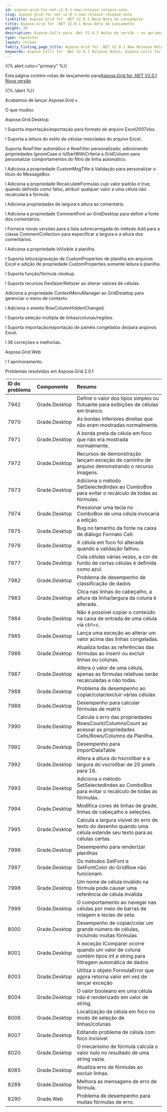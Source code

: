 ```yaml
---
id: aspose-grid-for-net-v2-0-1-new-release-release-note
slug: aspose-grid-for-net-v2-0-1-new-release-release-note
linktitle: Aspose.Grid for .NET V2.0.1 Nova Nota de Lançamento
title: Aspose.Grid for .NET V2.0.1 Nova Nota de Lançamento
weight: 30
description: Aspose.Cells para .Net V2.0.1 Notas de versão – os aprimoramentos mais recentes, novos recursos e correções
type: repositor
layout: releas
family_listing_page_title: Aspose.Grid for .NET V2.0.1 New Release Release Note
keywords: Aspose.Cells for .Net V2.0.1 Release Notes, Aspose.Cells for .Net V2.0.1 updates and fixe
---
```

{{% alert color="primary" %}} 

 Esta página contém notas de lançamento para[Aspose.Grid for .NET V2.0.1 Nova versão](https://releases.aspose.com/cells/net/new-releases/aspose.grid-for-.net-v2.0.1-new-release/)

{{% /alert %}} 

 Acabamos de lançar Aspose.Grid v.

 O que mudou:

 Aspose.Grid.Desktop



 l Suporta importação/exportação para formato de arquivo Excel2007xlsx.

 l Suporta a leitura do estilo de células mescladas do arquivo Excel.

 Suporta RowFilter automático e RowFilter personalizado; adicionando propriedades IgnoreCase e IsStartWithCriteria a GridColumn para personalizar comportamentos do filtro de linha automático.

 l Adiciona a propriedade CustomMsgTitle à Validação para personalizar o título do MessageBox.

 l Adiciona a propriedade RecalculateFormulas cujo valor padrão é true; quando definido como falso, atribuir qualquer valor a uma célula não recalculará a fórmula.

 l Adiciona propriedades de largura e altura ao comentário.

 l Adiciona a propriedade CommentFont ao GridDesktop para definir a fonte dos comentários.

 l Fornece novas versões para a lista sobrecarregada do método Add para a classe CommentCollection para especificar a largura e a altura dos comentários.

 l Adiciona a propriedade IsVisible à planilha.

 l Suporta leitura/gravação de CustomProperties de planilha em arquivos Excel e adição de propriedade CustomProperties somente leitura à planilha.

 l Suporta função/fórmula vlookup.

 l Suporta recursos Desfazer/Refazer ao alterar valores de células.

 Adiciona a propriedade ContextMenuManager ao GridDesktop para gerenciar o menu de contexto.

 l Adiciona o evento RowColumnHiddenChanged.

 l Suporta seleção múltipla de linhas/colunas/regiões.

 l Suporta importação/exportação de painéis congelados de/para arquivos Excel.

 l 36 correções e melhorias.

Aspose.Grid.Web



 l 1 aprimoramento.



 Problemas resolvidos em Aspose.Grid 2.0.1

|**ID do problema** |**Componente** |**Resumo** |
| :- | :- | :- |
|7942 | Grade.Desktop| Define o valor dos tipos simples ou flutuante para exibições de células em branco.|
|7970 | Grade.Desktop| As bordas inferiores direitas que não eram mostradas normalmente.|
|7971 | Grade.Desktop| A borda preta da célula em foco que não era mostrada normalmente.|
|7972 | Grade.Desktop| Recursos de demonstração lançam exceção de caminho de arquivo demonstrando o recurso Imagens.|
|7973 | Grade.Desktop| Adiciona o método SetSelectedIndex ao ComboBox para evitar o recálculo de todas as fórmulas.|
|7974 | Grade.Desktop| Pressionar uma tecla no ComboBox de uma célula invocaria a edição.|
|7975 | Grade.Desktop| Bug no tamanho da fonte na caixa de diálogo Formato Cell.|
|7976 | Grade.Desktop| A célula em foco foi alterada quando a validação falhou.|
|7977 | Grade.Desktop| Cola células várias vezes, a cor de fundo de certas células é definida como azul.|
|7982 | Grade.Desktop|Problema de desempenho de classificação de dados|
|7983 | Grade.Desktop| Clica nas linhas do cabeçalho, a altura da linha/largura da coluna é alterada.|
|7984 | Grade.Desktop| Não é possível copiar o conteúdo na caixa de entrada de uma célula via ctrl+c.|
|7985 | Grade.Desktop| Lança uma exceção ao alterar um valor acima das linhas congeladas.|
|7986 | Grade.Desktop| Atualiza todas as referências das fórmulas ao inserir ou excluir linhas ou colunas.|
|7987 | Grade.Desktop| Altera o valor de uma célula, apenas as fórmulas relativas serão recalculadas e não todas.|
|7988 | Grade.Desktop| Problema de desempenho ao copiar/colar/excluir várias células|
|7989 | Grade.Desktop| Desempenho para calcular fórmulas de matriz|
|7990 | Grade.Desktop| Calcula o erro das propriedades RowsCount/ColumnsCount ao acessar as propriedades Cells/Rows/Columns da Planilha.|
|7991 | Grade.Desktop| Desempenho para ImportDataTable|
|7992 | Grade.Desktop| Altera a altura do hscrollbar e a largura do vscrollbar de 20 pixels para 16.|
|7993 | Grade.Desktop| Adiciona o método SetSelectedIndex ao ComboBox para evitar o recálculo de todas as fórmulas.|
|7994 | Grade.Desktop| Modifica cores de linhas de grade, linhas de cabeçalho e seleções.|
|7995 | Grade.Desktop| Calcula a largura visível do erro de texto do desenho quando uma célula estende seu texto para as células certas.|
|7996 | Grade.Desktop| Desempenho para renderizar planilhas|
|7997 | Grade.Desktop|Os métodos SetFont e SetFontColor do GridRow não funcionam.|
|7998 | Grade.Desktop| Um nome de célula inválido na fórmula pode causar uma referência de célula inválida|
|7999 | Grade.Desktop| O comportamento ao navegar nas células por meio de barras de rolagem e teclas de seta.|
|8000 | Grade.Desktop| Desempenho de copiar/colar um grande número de células, incluindo muitas fórmulas|
|8001 | Grade.Desktop| A exceção IComparer ocorre quando um valor de coluna contém tipos int e string para filtragem automática de dados|
|8003 | Grade.Desktop| Utiliza o objeto FormulaError que agora retorna valor em vez de lançar exceção|
|8004 | Grade.Desktop| O valor booleano em uma célula não é renderizado em valor de string.|
|8006 | Grade.Desktop| Localização da célula em foco no modo de seleção de linhas/colunas|
|8007 | Grade.Desktop| Editando problema de célula com foco invisível|
|8020 | Grade.Desktop| O mecanismo de fórmula calcula o valor nulo no resultado de uma string vazia.|
|8085 | Grade.Desktop| Atualiza erro de fórmulas ao excluir linhas.|
|8289 | Grade.Desktop| Melhora as mensagens de erro de fórmula.|
|8290 | Grade.Web| Problema de desempenho para muitas fórmulas de erro.|

